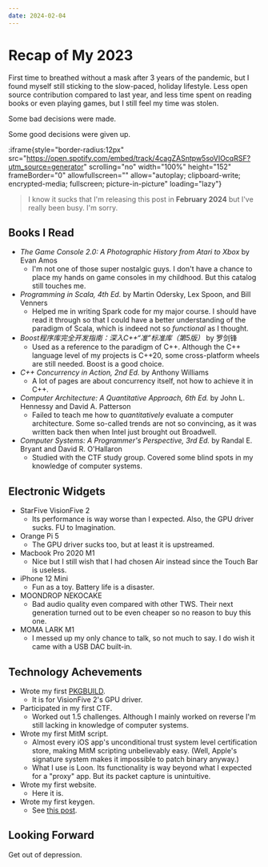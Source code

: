 ```yaml
---
date: 2024-02-04
---
```


# Recap of My 2023

First time to breathed without a mask after 3 years of the pandemic, but I found myself still sticking to the slow-paced, holiday lifestyle.
Less open source contribution compared to last year, and less time spent on reading books or even playing games, but I still feel my time was stolen.

Some bad decisions were made.

Some good decisions were given up.

:iframe{style="border-radius:12px" src="https://open.spotify.com/embed/track/4cagZASntpw5soVIOcqRSF?utm_source=generator" scrolling="no" width="100%" height="152" frameBorder="0" allowfullscreen="" allow="autoplay; clipboard-write; encrypted-media; fullscreen; picture-in-picture" loading="lazy"}

> I know it sucks that I'm releasing this post in **February 2024** but I've really been busy. I'm sorry.

## Books I Read

- *The Game Console 2.0: A Photographic History from Atari to Xbox* by Evan Amos
  -  I'm not one of those super nostalgic guys. I don't have a chance to place my hands on game consoles in my childhood. But this catalog still touches me.
- *Programming in Scala, 4th Ed.* by Martin Odersky, Lex Spoon, and Bill Venners
  - Helped me in writing Spark code for my major course. I should have read it through so that I could have a better understanding of the paradigm of Scala, which is indeed not so *functional* as I thought.
- *Boost程序库完全开发指南：深入C++“准”标准库（第5版）* by 罗剑锋
  - Used as a reference to the paradigm of C++. Although the C++ language level of my projects is C++20, some cross-platform wheels are still needed. Boost is a good choice.
- *C++ Concurrency in Action, 2nd Ed.* by Anthony Williams
  - A lot of pages are about concurrency itself, not how to achieve it in C++.
- *Computer Architecture: A Quantitative Approach, 6th Ed.* by John L. Hennessy and David A. Patterson
  - Failed to teach me how to *quantitatively* evaluate a computer architecture. Some so-called trends are not so convincing, as it was written back then when Intel just brought out Broadwell.
- *Computer Systems: A Programmer's Perspective, 3rd Ed.* by Randal E. Bryant and David R. O'Hallaron
  - Studied with the CTF study group. Covered some blind spots in my knowledge of computer systems.

## Electronic Widgets

- StarFive VisionFive 2
  - Its performance is way worse than I expected. Also, the GPU driver sucks. FU to Imagination.
- Orange Pi 5
  - The GPU driver sucks too, but at least it is upstreamed.
- Macbook Pro 2020 M1
  - Nice but I still wish that I had chosen Air instead since the Touch Bar is useless.
- iPhone 12 Mini
  - Fun as a toy. Battery life is a disaster.
- MOONDROP NEKOCAKE
  - Bad audio quality even compared with other TWS. Their next generation turned out to be even cheaper so no reason to buy this one.
- MOMA LARK M1
  - I messed up my only chance to talk, so not much to say. I do wish it came with a USB DAC built-in.

## Technology Achevements

- Wrote my first [PKGBUILD](https://github.com/shirok1/vf2-note/blob/master/arch/mesa-vf2/PKGBUILD).
  - It is for VisionFive 2's GPU driver.
- Participated in my first CTF.
  - Worked out 1.5 challenges. Although I mainly worked on reverse I'm still lacking in knowledge of computer systems.
- Wrote my first MitM script.
  - Almost every iOS app's unconditional trust system level certification store, making MitM scripting unbelievably easy. (Well, Apple's signature system makes it impossible to patch binary anyway.)
  - What I use is Loon. Its functionality is way beyond what I expected for a "proxy" app. But its packet capture is unintuitive.
- Wrote my first website.
  - Here it is.
- Wrote my first keygen.
  - See [this post](/posts/2024/01/11-writing-a-keygen-for-stata).

## Looking Forward

Get out of depression.
